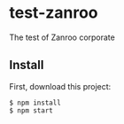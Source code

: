# test-zanroo
The test of Zanroo corporate


## Install

First, download this project:

```
$ npm install
$ npm start
```
